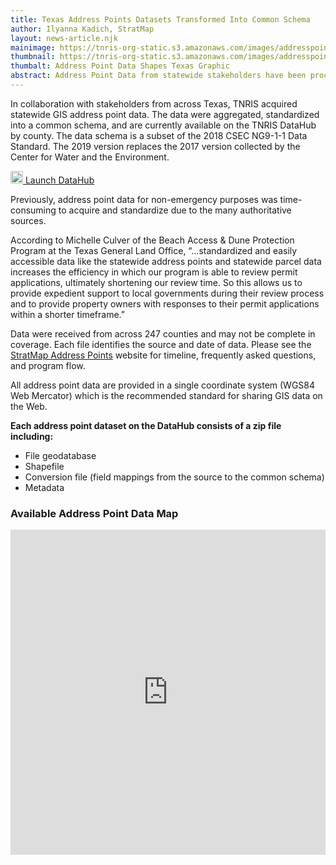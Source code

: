 ```yaml
---
title: Texas Address Points Datasets Transformed Into Common Schema
author: Ilyanna Kadich, StratMap
layout: news-article.njk
mainimage: https://tnris-org-static.s3.amazonaws.com/images/addresspointsshapetexas.jpg
thumbnail: https://tnris-org-static.s3.amazonaws.com/images/addresspointsshapetexas_th.jpg
thumbalt: Address Point Data Shapes Texas Graphic
abstract: Address Point Data from statewide stakeholders have been processed into a common schema, now available for download on DataHub.
---
```


<p class="lead">In collaboration with stakeholders from across Texas, TNRIS acquired statewide GIS address point data.  The data were aggregated, standardized into a common schema, and are currently available on the TNRIS DataHub by county.  The data schema is a subset of the 2018 CSEC NG9-1-1 Data Standard.  The 2019 version replaces the 2017 version collected by the Center for Water and the Environment.</p>

<p><a class="btn btn-lg btn-tnris pull-right" href="https://data.tnris.org/collection/117cf9e1-3b1e-48f2-97a3-47020d871035"><img style="width: 20px; margin-bottom: 0 !important;" src="https://tnris-org-static.s3.amazonaws.com/images/baseline_view_comfy_white_36dp.png"> Launch DataHub</a>
</p>

Previously, address point data for non-emergency purposes was time-consuming to acquire and standardize due to the many authoritative sources.  

According to Michelle Culver of the Beach Access & Dune Protection Program at the Texas General Land Office, “…standardized and easily accessible data like the statewide address points and statewide parcel data increases the efficiency in which our program is able to review permit applications, ultimately shortening our review time. So this allows us to provide expedient support to local governments during their review process and to provide property owners with responses to their permit applications within a shorter timeframe.”  

Data were received from across 247 counties and may not be complete in coverage.  Each file identifies the source and date of data.  Please see the [StratMap Address Points](/stratmap/address-points) website for timeline, frequently asked questions, and program flow.

All address point data are provided in a single coordinate system (WGS84 Web Mercator) which is the recommended standard for sharing GIS data on the Web.

**Each address point dataset on the DataHub consists of a zip file including:**

-   File geodatabase
-   Shapefile
-   Conversion file (field mappings from the source to the common schema)
-   Metadata

### Available Address Point Data Map

<iframe width="100%" height="520" frameborder="0" src="https://tnris-twdb.carto.com/u/tnris/builder/9ea89bcc-63b5-4ed5-924d-e6c1910bb6f4/embed" allowfullscreen webkitallowfullscreen mozallowfullscreen oallowfullscreen  msallowfullscreen></iframe>
